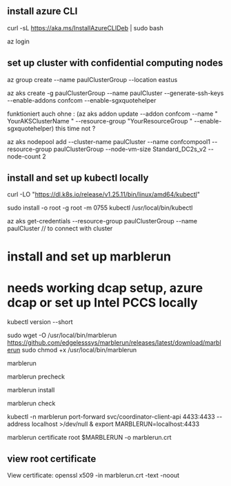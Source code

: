 
## install azure CLI
curl -sL https://aka.ms/InstallAzureCLIDeb | sudo bash

az login

## set up cluster with confidential computing nodes


az group create --name paulClusterGroup --location eastus

az aks create -g paulClusterGroup --name paulCluster --generate-ssh-keys --enable-addons confcom --enable-sgxquotehelper

funktioniert auch ohne : (az aks addon update --addon confcom --name " YourAKSClusterName " --resource-group "YourResourceGroup " --enable-sgxquotehelper) this time not ? 

az aks nodepool add --cluster-name paulCluster --name confcompool1 --resource-group paulClusterGroup --node-vm-size Standard_DC2s_v2 --node-count 2

## install and set up kubectl locally
curl -LO "https://dl.k8s.io/release/v1.25.11/bin/linux/amd64/kubectl"

sudo install -o root -g root -m 0755 kubectl /usr/local/bin/kubectl

az aks get-credentials --resource-group paulClusterGroup --name paulCluster  // to connect with cluster

# install and set up marblerun
# needs working dcap setup, azure dcap or set up Intel PCCS locally
kubectl version --short 

sudo wget -O /usr/local/bin/marblerun https://github.com/edgelesssys/marblerun/releases/latest/download/marblerun
sudo chmod +x /usr/local/bin/marblerun

marblerun

marblerun precheck

marblerun install

marblerun check

kubectl -n marblerun port-forward svc/coordinator-client-api 4433:4433 --address localhost >/dev/null &
export MARBLERUN=localhost:4433

marblerun certificate root $MARBLERUN -o marblerun.crt

## view root certificate

View certificate: openssl x509 -in marblerun.crt -text -noout